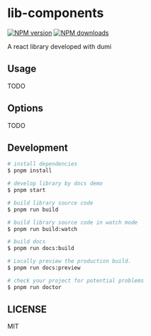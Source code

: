 # lib-components

[![NPM version](https://img.shields.io/npm/v/lib-components.svg?style=flat)](https://npmjs.org/package/lib-components)
[![NPM downloads](http://img.shields.io/npm/dm/lib-components.svg?style=flat)](https://npmjs.org/package/lib-components)

A react library developed with dumi

## Usage

TODO

## Options

TODO

## Development

```bash
# install dependencies
$ pnpm install

# develop library by docs demo
$ pnpm start

# build library source code
$ pnpm run build

# build library source code in watch mode
$ pnpm run build:watch

# build docs
$ pnpm run docs:build

# Locally preview the production build.
$ pnpm run docs:preview

# check your project for potential problems
$ pnpm run doctor
```

## LICENSE

MIT
